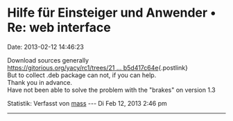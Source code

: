 Hilfe für Einsteiger und Anwender • Re: web interface
=====================================================

Date: 2013-02-12 14:46:23

Download sources generally\
[https://gitorious.org/yacy/rc1/trees/21 \...
b5d417c64e](https://gitorious.org/yacy/rc1/trees/2160f9a819e1aedd909149f74fa516b5d417c64e){.postlink}\
But to collect .deb package can not, if you can help.\
Thank you in advance.\
Have not been able to solve the problem with the \"brakes\" on version
1.3

Statistik: Verfasst von
[mass](http://forum.yacy-websuche.de/memberlist.php?mode=viewprofile&u=8804)
--- Di Feb 12, 2013 2:46 pm

------------------------------------------------------------------------
